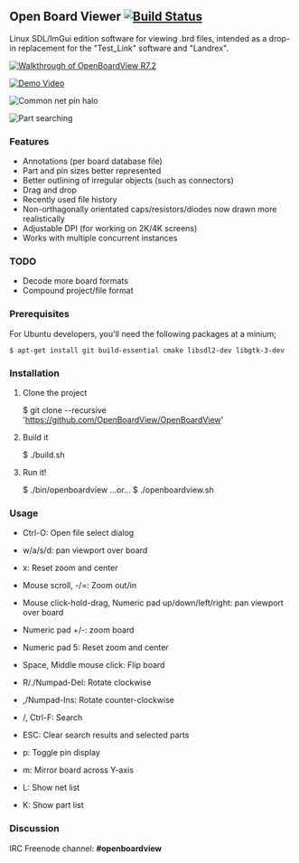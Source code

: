 ## Open Board Viewer [![Build Status](https://travis-ci.org/OpenBoardView/OpenBoardView.svg?branch=master)](https://travis-ci.org/inflex/OpenBoardView)

Linux SDL/ImGui edition software for viewing .brd files, intended as a drop-in
replacement for the "Test_Link" software and "Landrex".


[![Walkthrough of OpenBoardView R7.2](http://img.youtube.com/vi/6CrNRo1UP5g/0.jpg)](http://www.youtube.com/watch?v=6CrNRo1UP5g "OpenBoardView R7.2 demonstration, with voice-over")

[![Demo Video](https://github.com/inflex/OpenBoardView/blob/inflex-ui-features/asset/screenshot.png)]()


![Common net pin halo](https://github.com/inflex/OpenBoardView/blob/inflex-ui-features/asset/screenshot-halo.png)

![Part searching](https://github.com/inflex/OpenBoardView/blob/inflex-ui-features/asset/screenshot-partsearch.png)


### Features

- Annotations (per board database file)
- Part and pin sizes better represented
- Better outlining of irregular objects (such as connectors)
- Drag and drop
- Recently used file history
- Non-orthagonally orientated caps/resistors/diodes now drawn more realistically
- Adjustable DPI (for working on 2K/4K screens)
- Works with multiple concurrent instances


### TODO

- Decode more board formats
- Compound project/file format


### Prerequisites

For Ubuntu developers, you'll need the following packages at a minium;

	$ apt-get install git build-essential cmake libsdl2-dev libgtk-3-dev

### Installation

1. Clone the project

    $ git clone --recursive 'https://github.com/OpenBoardView/OpenBoardView'

2. Build it

    $ ./build.sh

3. Run it!

	$ ./bin/openboardview
	...or...
	$ ./openboardview.sh


### Usage

- Ctrl-O: Open file select dialog

- w/a/s/d: pan viewport over board
- x: Reset zoom and center
- Mouse scroll, -/=: Zoom out/in
- Mouse click-hold-drag, Numeric pad up/down/left/right: pan viewport over board
- Numeric pad +/-: zoom board
- Numeric pad 5: Reset zoom and center
- Space, Middle mouse click: Flip board
- R/./Numpad-Del: Rotate clockwise
- ,/Numpad-Ins: Rotate counter-clockwise

- /, Ctrl-F: Search
- ESC: Clear search results and selected parts

- p: Toggle pin display
- m: Mirror board across Y-axis

- L: Show net list
- K: Show part list


### Discussion

IRC Freenode channel: **#openboardview**
